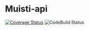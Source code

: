 # Muisti-api

[![Coverage Status](https://coveralls.io/repos/github/Metatavu/muisti-api/badge.svg?branch=develop)](https://coveralls.io/github/Metatavu/muisti-api?branch=develop)
![CodeBuild Status](https://codebuild.eu-central-1.amazonaws.com/badges?uuid=eyJlbmNyeXB0ZWREYXRhIjoic1BQUlJrWTg0M2l3R29BSjE5NnVzVS9qUEoxMGllUEVMaitOY09yVXdYZUNYRjNlMnJEMHNMOVNUS0p3ODltZG1yYUNCSmg1bW4yaWRMazduUkt0YUNJPSIsIml2UGFyYW1ldGVyU3BlYyI6InN0L1laWTYwMDRnVVV4cEIiLCJtYXRlcmlhbFNldFNlcmlhbCI6MX0%3D&branch=develop "CodeBuild status")
